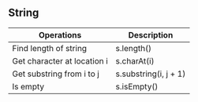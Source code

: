 ## String


| **Operations** | Description |
| --- | --- |
| Find length of string | s.length() |
| Get character at location i | s.charAt(i) |
| Get substring from i to j  | s.substring(i, j + 1) | 
| Is empty |  s.isEmpty()  |
